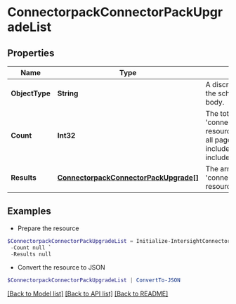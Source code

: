 # ConnectorpackConnectorPackUpgradeList
## Properties

Name | Type | Description | Notes
------------ | ------------- | ------------- | -------------
**ObjectType** | **String** | A discriminator value to disambiguate the schema of a HTTP GET response body. | 
**Count** | **Int32** | The total number of &#39;connectorpack.ConnectorPackUpgrade&#39; resources matching the request, accross all pages. The &#39;Count&#39; attribute is included when the HTTP GET request includes the &#39;$inlinecount&#39; parameter. | [optional] 
**Results** | [**ConnectorpackConnectorPackUpgrade[]**](ConnectorpackConnectorPackUpgrade.md) | The array of &#39;connectorpack.ConnectorPackUpgrade&#39; resources matching the request. | [optional] 

## Examples

- Prepare the resource
```powershell
$ConnectorpackConnectorPackUpgradeList = Initialize-IntersightConnectorpackConnectorPackUpgradeList  -ObjectType null `
 -Count null `
 -Results null
```

- Convert the resource to JSON
```powershell
$ConnectorpackConnectorPackUpgradeList | ConvertTo-JSON
```

[[Back to Model list]](../README.md#documentation-for-models) [[Back to API list]](../README.md#documentation-for-api-endpoints) [[Back to README]](../README.md)

